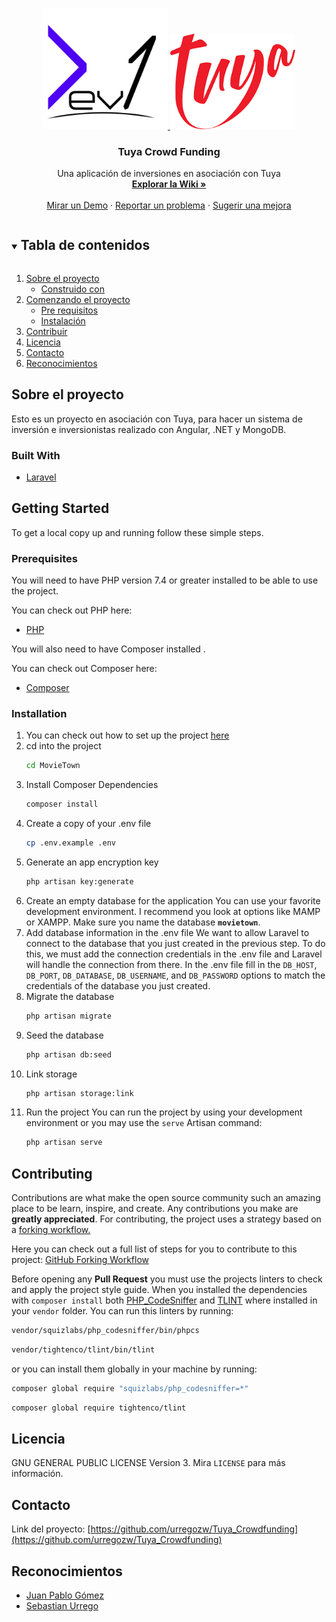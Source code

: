 <!-- PROJECT LOGO -->
<br />
<p align="center">
  <a href="https://github.com/urregozw/Tuya_Crowdfunding">
    <img src="entrega1_sprint0/Logos/dev1.PNG" alt="Logo" width="200" height="auto">
  </a>
  <a href="https://github.com/urregozw/Tuya_Crowdfunding">
    <img src="entrega1_sprint0/Logos/tuya.PNG" alt="Logo" width="200" height="auto">
  </a>

  <h3 align="center">Tuya Crowd Funding</h3>

  <p align="center">
    Una aplicación de inversiones en asociación con Tuya
    <br />
    <a href="https://github.com/urregozw/Tuya_Crowdfunding/wiki"><strong>Explorar la Wiki »</strong></a>
    <br />
    <br />
    <a href="https://github.com/urregozw/Tuya_Crowdfunding/">Mirar un Demo</a>
    ·
    <a href="https://github.com/urregozw/Tuya_Crowdfunding/issues">Reportar un problema</a>
    ·
    <a href="https://github.com/urregozw/Tuya_Crowdfunding/issues">Sugerir una mejora</a>
  </p>
</p>

<!-- TABLE OF CONTENTS -->
<details open="open">
<summary><h2 style="display: inline-block">Tabla de contenidos</h2></summary>
  <ol>
    <li>
      <a href="#about-the-project">Sobre el proyecto</a>
      <ul>
        <li><a href="#built-with">Construido con</a></li>
      </ul>
    </li>
    <li>
      <a href="#getting-started">Comenzando el proyecto</a>
      <ul>
        <li><a href="#prerequisites">Pre requisitos</a></li>
        <li><a href="#installation">Instalación</a></li>
      </ul>
    </li>
    <li><a href="#contributing">Contribuir</a></li>
    <li><a href="#license">Licencia</a></li>
    <li><a href="#contact">Contacto</a></li>
    <li><a href="#acknowledgements">Reconocimientos</a></li>
  </ol>
</details>

<!-- ABOUT THE PROJECT -->

## Sobre el proyecto

Esto es un proyecto en asociación con Tuya, para hacer un sistema de inversión e inversionistas realizado con Angular, .NET y MongoDB.

### Built With

-   [Laravel](https://github.com/laravel/laravel)

<!-- GETTING STARTED -->

## Getting Started

To get a local copy up and running follow these simple steps.

### Prerequisites

You will need to have PHP version 7.4 or greater installed to be able to use the project.

You can check out PHP here:

-   [PHP](https://www.php.net/downloads)

You will also need to have Composer installed .

You can check out Composer here:

-   [Composer](https://getcomposer.org/download/)

### Installation

1. You can check out how to set up the project <a href="#contributing">here</a>
2. cd into the project
    ```sh
    cd MovieTown
    ```
3. Install Composer Dependencies
    ```sh
    composer install
    ```
4. Create a copy of your .env file
    ```sh
    cp .env.example .env
    ```
5. Generate an app encryption key
    ```sh
    php artisan key:generate
    ```
6. Create an empty database for the application
   You can use your favorite development environment. I recommend you look at options like MAMP or XAMPP.
   Make sure you name the database **`movietown`**.
7. Add database information in the .env file
   We want to allow Laravel to connect to the database that you just created in the previous step. To do this, we must add the connection credentials in the .env file and Laravel will handle the connection from there.
   In the .env file fill in the `DB_HOST`, `DB_PORT`, `DB_DATABASE`, `DB_USERNAME`, and `DB_PASSWORD` options to match the credentials of the database you just created.
8. Migrate the database
    ```sh
    php artisan migrate
    ```
9. Seed the database
    ```sh
    php artisan db:seed
    ```
10. Link storage
    ```sh
    php artisan storage:link
    ```
11. Run the project
    You can run the project by using your development environment or you may use the `serve` Artisan command:
    ```sh
    php artisan serve
    ```

<!-- CONTRIBUTING -->

## Contributing

Contributions are what make the open source community such an amazing place to be learn, inspire, and create. Any contributions you make are **greatly appreciated**.
For contributing, the project uses a strategy based on a [forking workflow.](https://www.atlassian.com/git/tutorials/comparing-workflows/forking-workflow)

Here you can check out a full list of steps for you to contribute to this project: [GitHub Forking Workflow](https://gist.github.com/Chaser324/ce0505fbed06b947d962)

Before opening any **Pull Request** you must use the projects linters to check and apply the project style guide.
When you installed the dependencies with `composer install` both [PHP_CodeSniffer](https://github.com/squizlabs/PHP_CodeSniffer) and [TLINT](https://github.com/tighten/tlint) where installed in your `vendor` folder. You can run this linters by running:

```sh
vendor/squizlabs/php_codesniffer/bin/phpcs
```

```sh
vendor/tightenco/tlint/bin/tlint
```

or you can install them globally in your machine by running:

```sh
composer global require "squizlabs/php_codesniffer=*"
```

```sh
composer global require tightenco/tlint
```

<!-- LICENSE -->

## Licencia

GNU GENERAL PUBLIC LICENSE Version 3. Mira `LICENSE` para más información.

<!-- CONTACT -->

## Contacto

Link del proyecto: [https://github.com/urregozw/Tuya_Crowdfunding](https://github.com/urregozw/Tuya_Crowdfunding)

<!-- ACKNOWLEDGEMENTS -->

## Reconocimientos

-   [ Juan Pablo Gómez ](https://github.com/jpgomezt)
-   [ Sebastian Urrego ](https://github.com/urregozw)

